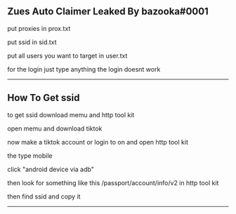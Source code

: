 Zues Auto Claimer Leaked By bazooka#0001
----------------------------------------
put proxies in prox.txt

put ssid in sid.txt

put all users you want to target in user.txt

for the login just type anything the login doesnt work

------------------------------------------------------

How To Get ssid
---------------

to get ssid download memu and http tool kit

open memu and download tiktok

now make a tiktok account or login to on and open http tool kit

the type mobile

click "android device via adb"

then look for something like this /passport/account/info/v2 in http tool kit

then find ssid and copy it

--------------------------------------------------------------------------------
